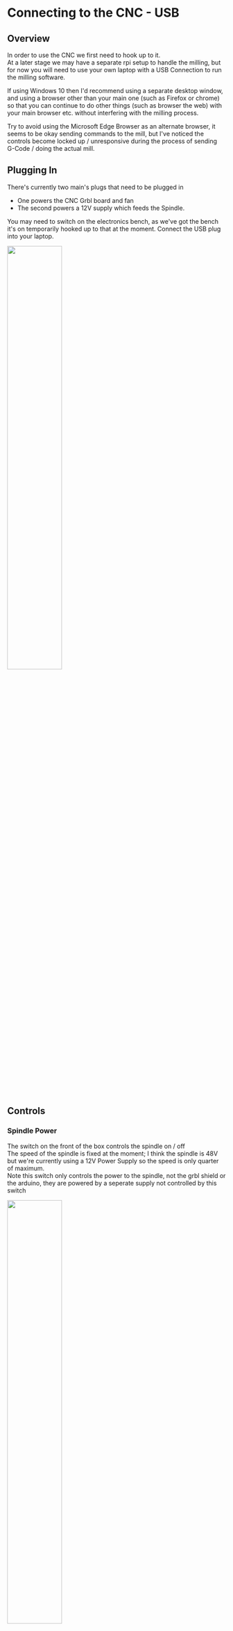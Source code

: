# Connecting to the CNC - USB

## Overview

In order to use the CNC we first need to hook up to it. <br>
At a later stage we may have a separate rpi setup to handle the milling,
but for now you will need to use your own laptop with a USB Connection to run the milling software.

If using Windows 10 then I'd recommend using a separate desktop window, and using a browser other than your main one
(such as Firefox or chrome) so that you can continue to do other things (such as browser the web) with your
main browser etc. without interfering with the milling process.

Try to avoid using the Microsoft Edge Browser as an alternate browser, it seems to be okay sending commands to the mill, but I've noticed the
controls become locked up / unresponsive during the process of sending G-Code / doing the actual mill.


## Plugging In

There's currently two main's plugs that need to be plugged in

  * One powers the CNC Grbl board and fan
  * The second powers a 12V supply which feeds the Spindle.

You may need to switch on the electronics bench, as we've got the bench it's on temporarily hooked up to that at the moment.
Connect the USB plug into your laptop.

<a href="../../images/Milling/Connecting/PSU_Connection.jpg"><img src="../../images/Milling/Connecting/PSU_Connection.jpg" height="50%" width="50%" ></a> <br>


## Controls

### Spindle Power

The switch on the front of the box controls the spindle on / off <br>
The speed of the spindle is fixed at the moment; I think the spindle is 48V but we're currently using a 12V Power Supply so the speed is only quarter of maximum. <br>
Note this switch only controls the power to the spindle, not the grbl shield or the arduino, they are powered by a seperate supply not controlled by this switch

<a href="../../images/Milling/Connecting/Spindle_Switch.jpg"><img src="../../images/Milling/Connecting/Spindle_Switch.jpg" height="50%" width="50%" ></a> <br>


## Starting Chillipepr

Next we're going to start up Chillipepr.

  * Open up a 2nd browser window
  * Browse to <http://chilipeppr.com/grbl>

Chillipepr is a online system consisting of a series of web pages and JavaScript scripts pulled in from other sites.
There has been an attempt to create an offline version, but for now it's easier just to browse the online version.
The JavaScript within Chillipepr will connect to a Serial Port Json Server ether located on your local machine or elsewhere.

I've discovered that it's best to run Chillipepr and the serial server on the same machine to avoid problems with latency.
We're using the Grbl version of Chillipepr here as the firmware for the shapeoko2 is the latest version of Grbl.

<a href="../../images/Milling/Connecting/Chillipepr-Example1.png"><img src="../../images/Milling/Connecting/Chillipepr-Example1.png" height="50%" width="50%" ></a> <br>

## Starting the Serial Port Json Server

Next we need to start a small app on our local machine called the Serial Port Json Server.
The serial server acts as a bridge in-between the serial port on your local machine which connects to the mill
and Chillipepr.


### Downloading the Serial Proxy

You can find the download links in the bottom right hand corner of the Chillipepr window.
Sometimes you need to press the up / down arrow to expand the tab to see it, then scroll down.

<a href="../../images/Milling/Connecting/SerialProxyDownload1.png"><img src="../../images/Milling/Connecting/SerialProxyDownload1.png" height="50%" width="50%" ></a> <br>

There should be different versions listed for different operating systems.


### Running the Serial Port Json Server

First plug in the USB plug from the mill.
Then run the serial port json server, it should pick up on the new serial port and list it in a console window

<a href="../../images/Milling/Connecting/SerialConsole.png"><img src="../../images/Milling/Connecting/SerialConsole.png" height="50%" width="50%" ></a> <br>


## Connecting Chillipepr to the Serial Proxy

Next we should be ready to now link / connect Chillipepr to the serial server. <br>
Select **Connect to Host**

<a href="../../images/Milling/Connecting/Connect1.png"><img src="../../images/Milling/Connecting/Connect1.png" height="50%" width="50%" ></a> <br>

Select **Connect to Localhost**

<a href="../../images/Milling/Connecting/Connect2.png"><img src="../../images/Milling/Connecting/Connect2.png" height="50%" width="50%" ></a> <br>

We should now see a list of the devices detected in the bottom right corner.

In the drop down lists make sure **Grbl** is selected, and the maximum baud rate **115,200** <br>
The older versions of Grbl used to use a slower baud rate of around 9600, but the later versions use the max 115,200 speed instead.

Once you've selected Grbl in the drop down, click the tick box on the left to initiate the connection to the board.

<a href="../../images/Milling/Connecting/Connect3.png"><img src="../../images/Milling/Connecting/Connect3.png" height="50%" width="50%" ></a> <br>


## Connecting via Putty

If you want to instead connect to the CNC via a Serial Console, then you can use Putty to do this

  * Download and install Putty from <http://www.chiark.greenend.org.uk/~sgtatham/putty/download.html>

  * Open putty and connect to the Grbl / Arduino Uno's COM Port
  * Speed: **115200**
  * Databits: **8**
  * StopBits: **1**
  * Parity / Flow Control: **None**
  * <http://www.shapeoko.com/wiki/index.php/G-Code>
